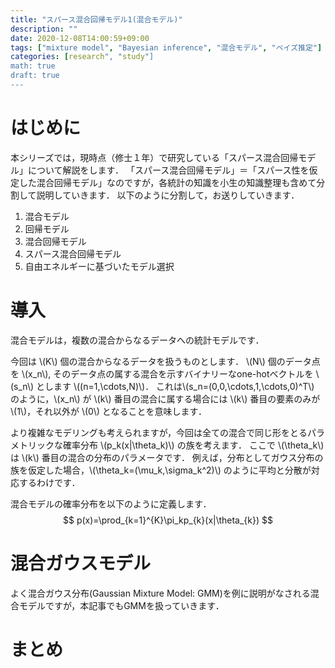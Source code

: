```yaml
---
title: "スパース混合回帰モデル1(混合モデル)"
description: ""
date: 2020-12-08T14:00:59+09:00
tags: ["mixture model", "Bayesian inference", "混合モデル", "ベイズ推定"]
categories: [research", "study"]
math: true
draft: true
---
```


# はじめに
本シリーズでは，現時点（修士１年）で研究している「スパース混合回帰モデル」について解説をします．
「スパース混合回帰モデル」＝「スパース性を仮定した混合回帰モデル」なのですが，各統計の知識を小生の知識整理も含めて分割して説明していきます．
以下のように分割して，お送りしていきます．
1. 混合モデル
2. 回帰モデル
3. 混合回帰モデル
4. スパース混合回帰モデル
5. 自由エネルギーに基づいたモデル選択

# 導入
混合モデルは，複数の混合からなるデータへの統計モデルです．

今回は \\(K\\) 個の混合からなるデータを扱うものとします．
\\(N\\) 個のデータ点を \\(x_n\\), そのデータ点の属する混合を示すバイナリーなone-hotベクトルを \\(s_n\\) とします \\((n=1,\cdots,N)\\)．
これは\\(s_n=(0,0,\cdots,1,\cdots,0)^T\\) のように，\\(x_n\\) が \\(k\\) 番目の混合に属する場合には \\(k\\) 番目の要素のみが \\(1\\)，それ以外が \\(0\\) となることを意味します．

より複雑なモデリングも考えられますが，今回は全ての混合で同じ形をとるパラメトリックな確率分布 \\(p_k(x|\theta_k)\\) の族を考えます．
ここで \\(\theta_k\\) は \\(k\\) 番目の混合の分布のパラメータです．
例えば，分布としてガウス分布の族を仮定した場合，\\(\theta_k=(\mu_k,\sigma_k^2)\\) のように平均と分散が対応するわけです．

混合モデルの確率分布を以下のように定義します．
$$
p(x)=\prod_{k=1}^{K}\pi_kp_{k}(x|\theta_{k})
$$

# 混合ガウスモデル
よく混合ガウス分布(Gaussian Mixture Model: GMM)を例に説明がなされる混合モデルですが，本記事でもGMMを扱っていきます．

# まとめ